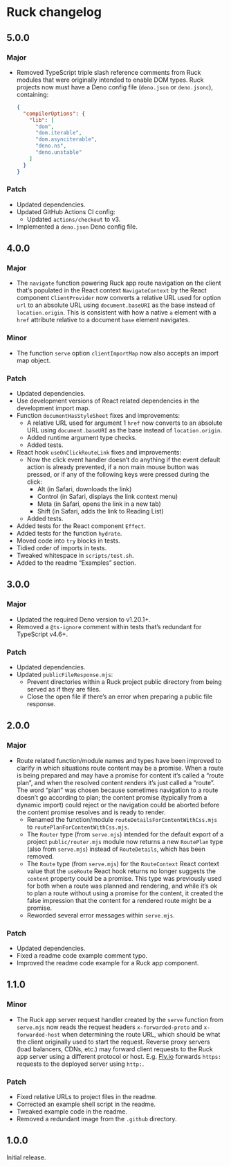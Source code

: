 # Ruck changelog

## 5.0.0

### Major

- Removed TypeScript triple slash reference comments from Ruck modules that were
  originally intended to enable DOM types. Ruck projects now must have a Deno
  config file (`deno.json` or `deno.jsonc`), containing:

  ```json
  {
    "compilerOptions": {
      "lib": [
        "dom",
        "dom.iterable",
        "dom.asynciterable",
        "deno.ns",
        "deno.unstable"
      ]
    }
  }
  ```

### Patch

- Updated dependencies.
- Updated GitHub Actions CI config:
  - Updated `actions/checkout` to v3.
- Implemented a `deno.json` Deno config file.

## 4.0.0

### Major

- The `navigate` function powering Ruck app route navigation on the client
  that’s populated in the React context `NavigateContext` by the React component
  `ClientProvider` now converts a relative URL used for option `url` to an
  absolute URL using `document.baseURI` as the base instead of
  `location.origin`. This is consistent with how a native `a` element with a
  `href` attribute relative to a document `base` element navigates.

### Minor

- The function `serve` option `clientImportMap` now also accepts an import map
  object.

### Patch

- Updated dependencies.
- Use development versions of React related dependencies in the development
  import map.
- Function `documentHasStyleSheet` fixes and improvements:
  - A relative URL used for argument 1 `href` now converts to an absolute URL
    using `document.baseURI` as the base instead of `location.origin`.
  - Added runtime argument type checks.
  - Added tests.
- React hook `useOnClickRouteLink` fixes and improvements:
  - Now the click event handler doesn’t do anything if the event default action
    is already prevented, if a non main mouse button was pressed, or if any of
    the following keys were pressed during the click:
    - Alt (in Safari, downloads the link)
    - Control (in Safari, displays the link context menu)
    - Meta (in Safari, opens the link in a new tab)
    - Shift (in Safari, adds the link to Reading List)
  - Added tests.
- Added tests for the React component `Effect`.
- Added tests for the function `hydrate`.
- Moved code into `try` blocks in tests.
- Tidied order of imports in tests.
- Tweaked whitespace in `scripts/test.sh`.
- Added to the readme “Examples” section.

## 3.0.0

### Major

- Updated the required Deno version to v1.20.1+.
- Removed a `@ts-ignore` comment within tests that’s redundant for TypeScript
  v4.6+.

### Patch

- Updated dependencies.
- Updated `publicFileResponse.mjs`:
  - Prevent directories within a Ruck project public directory from being served
    as if they are files.
  - Close the open file if there’s an error when preparing a public file
    response.

## 2.0.0

### Major

- Route related function/module names and types have been improved to clarify in
  which situations route content may be a promise. When a route is being
  prepared and may have a promise for content it’s called a “route plan”, and
  when the resolved content renders it’s just called a “route”. The word “plan”
  was chosen because sometimes navigation to a route doesn’t go according to
  plan; the content promise (typically from a dynamic import) could reject or
  the navigation could be aborted before the content promise resolves and is
  ready to render.
  - Renamed the function/module `routeDetailsForContentWithCss.mjs` to
    `routePlanForContentWithCss.mjs`.
  - The `Router` type (from `serve.mjs`) intended for the default export of a
    project `public/router.mjs` module now returns a new `RoutePlan` type (also
    from `serve.mjs`) instead of `RouteDetails`, which has been removed.
  - The `Route` type (from `serve.mjs`) for the `RouteContext` React context
    value that the `useRoute` React hook returns no longer suggests the
    `content` property could be a promise. This type was previously used for
    both when a route was planned and rendering, and while it’s ok to plan a
    route without using a promise for the content, it created the false
    impression that the content for a rendered route might be a promise.
  - Reworded several error messages within `serve.mjs`.

### Patch

- Updated dependencies.
- Fixed a readme code example comment typo.
- Improved the readme code example for a Ruck app component.

## 1.1.0

### Minor

- The Ruck app server request handler created by the `serve` function from
  `serve.mjs` now reads the request headers `x-forwarded-proto` and
  `x-forwarded-host` when determining the route URL, which should be what the
  client originally used to start the request. Reverse proxy servers (load
  balancers, CDNs, etc.) may forward client requests to the Ruck app server
  using a different protocol or host. E.g. [Fly.io](https://fly.io) forwards
  `https:` requests to the deployed server using `http:`.

### Patch

- Fixed relative URLs to project files in the readme.
- Corrected an example shell script in the readme.
- Tweaked example code in the readme.
- Removed a redundant image from the `.github` directory.

## 1.0.0

Initial release.
